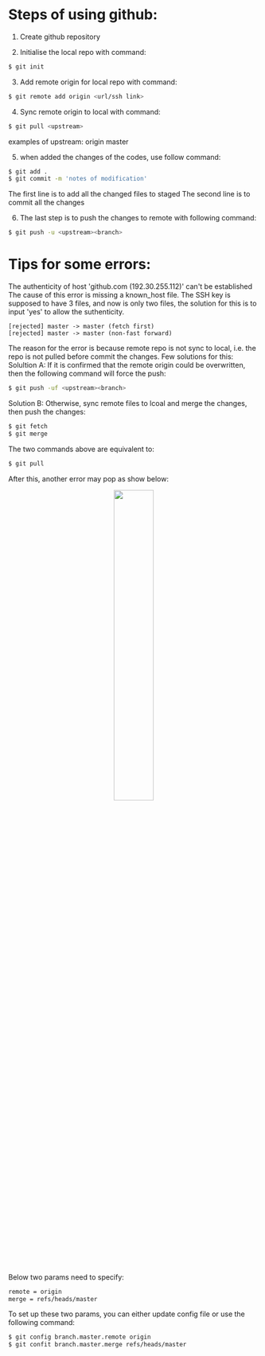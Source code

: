 # Steps of using github:
1. Create github repository

2. Initialise the local repo with command:
```bash
$ git init
```

3. Add remote origin for local repo with command:
```bash
$ git remote add origin <url/ssh link>
```

4. Sync remote origin to local with command:
```bash
$ git pull <upstream>
```
examples of upstream: origin master

5. when added the changes of the codes, use follow command:
```bash
$ git add .
$ git commit -m 'notes of modification'
```
The first line is to add all the changed files to staged
The second line is to commit all the changes

6. The last step is to push the changes to remote with following command:
```bash
$ git push -u <upstream><branch>
```

# Tips for some errors:
The authenticity of host 'github.com (192.30.255.112)' can't be established
The cause of this error is missing a known_host file. The SSH key is supposed to have 3 files, and now is only two files, the solution for this is to input 'yes' to allow the suthenticity.
```
[rejected] master -> master (fetch first)
[rejected] master -> master (non-fast forward)
```

The reason for the error is because remote repo is not sync to local, i.e. the repo is not pulled before commit the changes. 
Few solutions for this:
Solultion A:
If it is confirmed that the remote origin could be overwritten, then the following command will force the push:
```bash
$ git push -uf <upstream><branch>
```

Solution B:
Otherwise, sync remote files to lcoal and merge the changes, then push the changes:
```bash
$ git fetch
$ git merge
```
The two commands above are equivalent to:
```bash
$ git pull
```
After this, another error may pop as show below:
<p align="center"><img width="40%" src="https://img-blog.csdn.net/20170216141449767" /></p>

Below two params need to specify:
```bash
remote = origin
merge = refs/heads/master
```
To set up these two params, you can either update config file or use the following command:
```bash
$ git config branch.master.remote origin
$ git confit branch.master.merge refs/heads/master
```